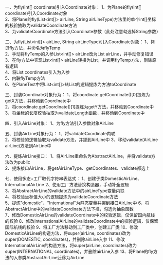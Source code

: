 一、为fly(int[] coordinate)引入Coordinate对象：
1、为Plane的fly(int[] coordinate)引入Coordinate对象   
2、将Plane的fly(List<int[]> airLine, String airLineType)方法里的单个int[]坐标的校验抽取为validateCoordinate方法  
3、为validateCoordinate方法引入Coordinate参数（此处注意勾选掉String参数）

二、为fly(List<int[]> airLine, String airLineType)引入Coordinate对象：
1、拷贝fly方法，并命名为flyTemp  
2、手动将flyTemp的入参List<int[]> airLine改为List<Coordinate> airLine，并手动修复错误  
3、在fly方法中实现List<int[]> airLine转换为List<Coordinate>，并调用flyTemp方法，删除原有逻辑  
4、将List<Coordinate> coordinates引入为入参  
5、内联flyTemp方法  
6、在PlaneTest中将List<int[]>转List<Coordinate>的逻辑提炼为方法toCoordinate  

三、封装Coordinate对象行为：
1、将coordinate.getCoordinate()[0]提炼为getX方法，并移动到Coordinate中  
2、将coordinate.getCoordinate()[1]提炼为getY方法，并移动到Coordinate中  
3、将坐标的长度校验抽取为validateLength函数，并移动到Coordinate中  

四、引入AirLine对象：
1、为fly方法引入参数对象AirLine  

五、封装AirLine对象行为：
1、将validateCoordinate内联   
2、将校验的逻辑抽取为validate方法，并挪到AirLine中
3、移动validate(AirLine airLine)方法到AirLine中

六、提炼AirLine接口：
1、将AirLine重命名为AbstractAirLine，并将validate方法改为public   
2、提炼接口AirLine，将getAirLineType、getCoordinates、validate都选上

七、使用多态+工厂取代字符串表达式：
1、创建子类DomesticAirLine、InternationalAirLine
2、使用工厂方法替换构造器，手动补全逻辑  
3、将AbstractAirLine的validate方法中的airLineType变量内联     
4、将校验坐标值大小的逻辑提炼为validateCoordinate方法  
5、提炼"domestic"、"International"为静态变量并挪到接口AirLine中
6、将AbstractAirLine中的validateCoordinate方法下推，勾选为抽象函数  
7、修改DomesticAirLine的validateCoordinate中的校验逻辑，仅保留国内航线的校验
8、修改InternationalAirLine的validateCoordinate中的校验逻辑，仅保留国际航线的校验
9、将工厂方法移动到工厂类中，创建工厂类
10、修改DomesticAirLine的构造方法，将super(airLine, coordinates)改为super(DOMESTIC, coordinates)，并删除airLine入参
11、修改InternationalAirLine的构造方法，将super(airLine, coordinates)改为super(INTERNATIONAL, coordinates)，并删除airLine入参
13、将Plane的fly方法的入参类AbstractAirLine迁移为AirLine
